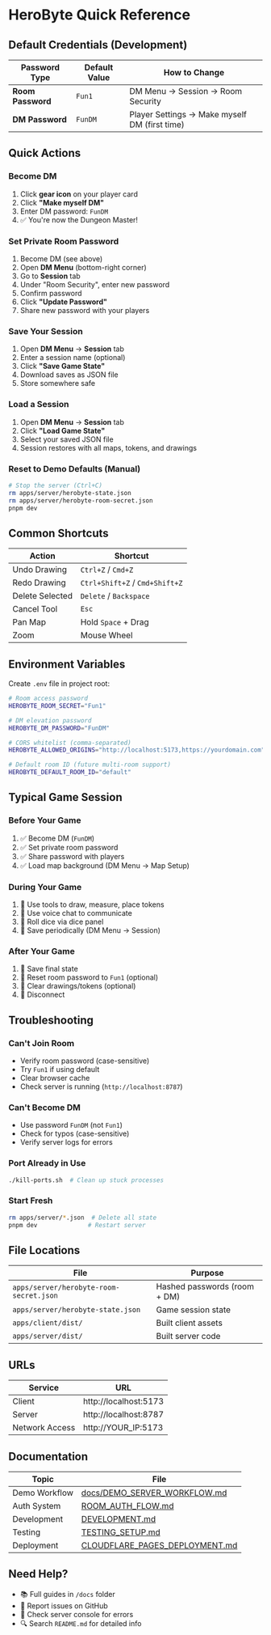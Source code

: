 # HeroByte Quick Reference

## Default Credentials (Development)

| Password Type     | Default Value | How to Change                                 |
| ----------------- | ------------- | --------------------------------------------- |
| **Room Password** | `Fun1`        | DM Menu → Session → Room Security             |
| **DM Password**   | `FunDM`       | Player Settings → Make myself DM (first time) |

## Quick Actions

### Become DM

1. Click **gear icon** on your player card
2. Click **"Make myself DM"**
3. Enter DM password: `FunDM`
4. ✅ You're now the Dungeon Master!

### Set Private Room Password

1. Become DM (see above)
2. Open **DM Menu** (bottom-right corner)
3. Go to **Session** tab
4. Under "Room Security", enter new password
5. Confirm password
6. Click **"Update Password"**
7. Share new password with your players

### Save Your Session

1. Open **DM Menu** → **Session** tab
2. Enter a session name (optional)
3. Click **"Save Game State"**
4. Download saves as JSON file
5. Store somewhere safe

### Load a Session

1. Open **DM Menu** → **Session** tab
2. Click **"Load Game State"**
3. Select your saved JSON file
4. Session restores with all maps, tokens, and drawings

### Reset to Demo Defaults (Manual)

```bash
# Stop the server (Ctrl+C)
rm apps/server/herobyte-state.json
rm apps/server/herobyte-room-secret.json
pnpm dev
```

## Common Shortcuts

| Action          | Shortcut                       |
| --------------- | ------------------------------ |
| Undo Drawing    | `Ctrl+Z` / `Cmd+Z`             |
| Redo Drawing    | `Ctrl+Shift+Z` / `Cmd+Shift+Z` |
| Delete Selected | `Delete` / `Backspace`         |
| Cancel Tool     | `Esc`                          |
| Pan Map         | Hold `Space` + Drag            |
| Zoom            | Mouse Wheel                    |

## Environment Variables

Create `.env` file in project root:

```bash
# Room access password
HEROBYTE_ROOM_SECRET="Fun1"

# DM elevation password
HEROBYTE_DM_PASSWORD="FunDM"

# CORS whitelist (comma-separated)
HEROBYTE_ALLOWED_ORIGINS="http://localhost:5173,https://yourdomain.com"

# Default room ID (future multi-room support)
HEROBYTE_DEFAULT_ROOM_ID="default"
```

## Typical Game Session

### Before Your Game

1. ✅ Become DM (`FunDM`)
2. ✅ Set private room password
3. ✅ Share password with players
4. ✅ Load map background (DM Menu → Map Setup)

### During Your Game

1. 🎲 Use tools to draw, measure, place tokens
2. 💬 Use voice chat to communicate
3. 🎯 Roll dice via dice panel
4. 💾 Save periodically (DM Menu → Session)

### After Your Game

1. 💾 Save final state
2. 🔄 Reset room password to `Fun1` (optional)
3. 🧹 Clear drawings/tokens (optional)
4. 👋 Disconnect

## Troubleshooting

### Can't Join Room

- Verify room password (case-sensitive)
- Try `Fun1` if using default
- Clear browser cache
- Check server is running (`http://localhost:8787`)

### Can't Become DM

- Use password `FunDM` (not `Fun1`)
- Check for typos (case-sensitive)
- Verify server logs for errors

### Port Already in Use

```bash
./kill-ports.sh  # Clean up stuck processes
```

### Start Fresh

```bash
rm apps/server/*.json  # Delete all state
pnpm dev              # Restart server
```

## File Locations

| File                                    | Purpose                      |
| --------------------------------------- | ---------------------------- |
| `apps/server/herobyte-room-secret.json` | Hashed passwords (room + DM) |
| `apps/server/herobyte-state.json`       | Game session state           |
| `apps/client/dist/`                     | Built client assets          |
| `apps/server/dist/`                     | Built server code            |

## URLs

| Service        | URL                   |
| -------------- | --------------------- |
| Client         | http://localhost:5173 |
| Server         | http://localhost:8787 |
| Network Access | http://YOUR_IP:5173   |

## Documentation

| Topic         | File                                                             |
| ------------- | ---------------------------------------------------------------- |
| Demo Workflow | [docs/DEMO_SERVER_WORKFLOW.md](docs/DEMO_SERVER_WORKFLOW.md)     |
| Auth System   | [ROOM_AUTH_FLOW.md](ROOM_AUTH_FLOW.md)                           |
| Development   | [DEVELOPMENT.md](DEVELOPMENT.md)                                 |
| Testing       | [TESTING_SETUP.md](TESTING_SETUP.md)                             |
| Deployment    | [CLOUDFLARE_PAGES_DEPLOYMENT.md](CLOUDFLARE_PAGES_DEPLOYMENT.md) |

## Need Help?

- 📚 Full guides in `/docs` folder
- 🐛 Report issues on GitHub
- 💬 Check server console for errors
- 🔍 Search `README.md` for detailed info
